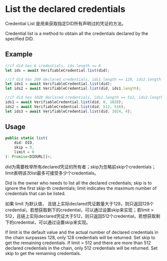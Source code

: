 # List the declared credentials

Credential List 是用来获取指定DID所有声明过的凭证的方法。

Credential list is a method to obtain all the credentials declared by the specified DID.

## Example

```typescript
//if did has 6 credentials, ids.length == 6
let ids = await VerifiableCredential.list(did);

//if did has 200 declared credentials, ids1.length == 128, ids2.length == 72
let ids1 = await VerifiableCredential.list(did);
let ids2 = await VerifiableCredential.list(did, ids1.length);

//if did has 1028 declared credentials, ids1.length == 512, ids2.length == 512, ids3.length == 4
ids1 = await VerifiableCredential.list(did, 0, 1028);
ids2 = await VerifiableCredential.list(did, 512, 516);
let ids3 = await VerifiableCredential.list(did, 1024, 4);
```

## Usage

```typescript
public static list(
	did: DID,
	skip = 0,
	limit = 0
): Promise<DIDURL[]>;
```

did为需要枚举所有declared凭证的所有者；skip为忽略前skip个credentials；limit表明该次list最多可接受多少个credentials。

Did is the owner who needs to list all the declared credentials; skip is to ignore the first skip-th credentials; limit indicates the maximum number of credentials that can be listed.

如果 limit 为默认值， 且链上实际declared凭证数量大于128，则只返回128个credential，若想获取剩下的credential，可以通过设置skip来实现；若limit > 512，且链上实际declared凭证大于512，则只返回512个credential，若想获取剩下的credential，可以通过设置skip来实现。

If limit is the default value and the actual number of declared credentials in the chain surpasses 128, only 128 credentials will be returned. Set skip to get the remaining credentials. If limit > 512 and there are more than 512 declared credentials in the chain, only 512 credentials will be returned. Set skip to get the remaining credentials.
